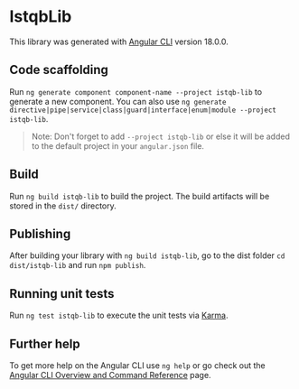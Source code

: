 # IstqbLib

This library was generated with [Angular CLI](https://github.com/angular/angular-cli) version 18.0.0.

## Code scaffolding

Run `ng generate component component-name --project istqb-lib` to generate a new component. You can also use `ng generate directive|pipe|service|class|guard|interface|enum|module --project istqb-lib`.
> Note: Don't forget to add `--project istqb-lib` or else it will be added to the default project in your `angular.json` file. 

## Build

Run `ng build istqb-lib` to build the project. The build artifacts will be stored in the `dist/` directory.

## Publishing

After building your library with `ng build istqb-lib`, go to the dist folder `cd dist/istqb-lib` and run `npm publish`.

## Running unit tests

Run `ng test istqb-lib` to execute the unit tests via [Karma](https://karma-runner.github.io).

## Further help

To get more help on the Angular CLI use `ng help` or go check out the [Angular CLI Overview and Command Reference](https://angular.dev/tools/cli) page.
